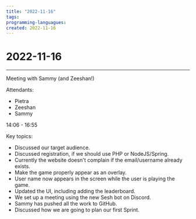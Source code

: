 ```yaml
---
title: "2022-11-16"
tags:
programming-languagues:
created: 2022-11-16
---
```

# 2022-11-16
---
Meeting with Sammy (and Zeeshan!) 

Attendants:
- Pietra
- Zeeshan
- Sammy

14:06 - 16:55

Key topics:
- Discussed our target audience.
- Discussed registration, if we should use PHP or NodeJS/Spring.
- Currently the website doesn't complain if the email/username already exists.
- Make the game properly appear as an overlay.
- User name now appears in the screen while the user is playing the game.
- Updated the UI, including adding the leaderboard.
- We set up a meeting using the new Sesh bot on Discord.
- Sammy has pushed all the work to GitHub.
- Discussed how we are going to plan our first Sprint.